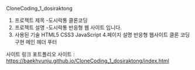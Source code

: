 CloneCoding_1_dosiraktong
1. 프로젝트 제목
-도시락통 클론코딩
2. 프로젝트 설명
-도시락통 반응형 웹 사이트 입니다.
3. 사용된 기술
 HTML5
 CSS3
 JavaScript
4.페이지 설명 
 반응형 웹사이트 클론 코딩 구현
 메인
 헤더 
 푸터
 
사이트 링크 포트폴리오 사이트 : https://baekhyunju.github.io/CloneCoding_1_dosiraktong/index.html
